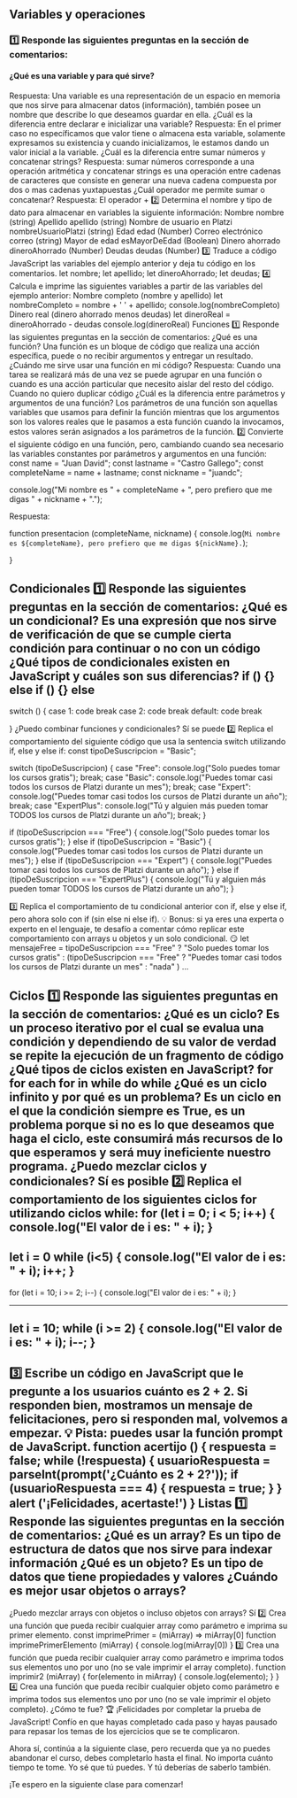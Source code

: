 ## Variables y operaciones
### 1️⃣ Responde las siguientes preguntas en la sección de comentarios:
#### ¿Qué es una variable y para qué sirve?
Respuesta: Una variable es una representación de un espacio en memoria que nos sirve para
almacenar datos (información), también posee un nombre que describe lo que deseamos guardar en ella.
¿Cuál es la diferencia entre declarar e inicializar una variable?
Respuesta: En el primer caso no específicamos que valor tiene o almacena esta variable, 
solamente expresamos su existencia y cuando inicializamos, le estamos dando un valor inicial a
la variable.
¿Cuál es la diferencia entre sumar números y concatenar strings?
Respuesta: sumar números corresponde a una operación aritmética y concatenar strings es una operación
entre cadenas de caracteres que consiste en generar una nueva cadena compuesta por dos o mas cadenas yuxtapuestas
¿Cuál operador me permite sumar o concatenar?
Respuesta: El operador +
2️⃣ Determina el nombre y tipo de dato para almacenar en variables la siguiente información:
Nombre
nombre (string)
Apellido
apellido (string)
Nombre de usuario en Platzi
nombreUsuarioPlatzi (string)
Edad
edad (Number)
Correo electrónico
correo (string)
Mayor de edad
esMayorDeEdad (Boolean)
Dinero ahorrado
dineroAhorrado (Number)
Deudas
deudas (Number)
3️⃣ Traduce a código JavaScript las variables del ejemplo anterior y deja tu código en los comentarios.
let nombre;
let apellido;
let dineroAhorrado;
let deudas;
4️⃣ Calcula e imprime las siguientes variables a partir de las variables del ejemplo anterior:
Nombre completo (nombre y apellido)
let nombreCompleto = nombre + ' ' + apellido;
console.log(nombreCompleto)
Dinero real (dinero ahorrado menos deudas)
let dineroReal = dineroAhorrado - deudas
console.log(dineroReal)
Funciones
1️⃣ Responde las siguientes preguntas en la sección de comentarios:
¿Qué es una función?
Una función es un bloque de código que realiza una acción específica, puede o no recibir argumentos y entregar un resultado.
¿Cuándo me sirve usar una función en mi código?
Respuesta: Cuando una tarea se realizará más de una vez se puede agrupar en una función o cuando es una acción particular que necesito aislar del resto del código. Cuando no quiero duplicar código
¿Cuál es la diferencia entre parámetros y argumentos de una función?
Los parámetros de una función son aquellas variables que usamos para definir la función mientras que los argumentos son los valores reales que le pasamos a esta función cuando la invocamos, estos valores serán asignados
a los parámetros de la función.
2️⃣ Convierte el siguiente código en una función, pero, cambiando cuando sea necesario las variables constantes por parámetros y argumentos en una función:
const name = "Juan David";
const lastname = "Castro Gallego";
const completeName = name + lastname;
const nickname = "juandc";

console.log("Mi nombre es " + completeName + ", pero prefiero que me digas " + nickname + ".");

Respuesta:

function presentacion (completeName, nickname) {
    console.log(`Mi nombre es ${completeName}, pero prefiero que me digas ${nickName}.`);

}

Condicionales
1️⃣ Responde las siguientes preguntas en la sección de comentarios:
¿Qué es un condicional?
Es una expresión que nos sirve de verificación de que se cumple cierta condición para continuar o no con un código
¿Qué tipos de condicionales existen en JavaScript y cuáles son sus diferencias?
if () {}
else if () {}
else
-----
switch () {
    case 1:
        code
        break
    case 2:
        code
        break
    default:
        code
        break
    
}
¿Puedo combinar funciones y condicionales?
Sí se puede
2️⃣ Replica el comportamiento del siguiente código que usa la sentencia switch utilizando if, else y else if:
const tipoDeSuscripcion = "Basic";

switch (tipoDeSuscripcion) {
   case "Free":
       console.log("Solo puedes tomar los cursos gratis");
       break;
   case "Basic":
       console.log("Puedes tomar casi todos los cursos de Platzi durante un mes");
       break;
   case "Expert":
       console.log("Puedes tomar casi todos los cursos de Platzi durante un año");
       break;
   case "ExpertPlus":
       console.log("Tú y alguien más pueden tomar TODOS los cursos de Platzi durante un año");
       break;
}

if (tipoDeSuscripcion === "Free") {
    console.log("Solo puedes tomar los cursos gratis");
} else if (tipoDeSuscripcion = "Basic") {
    console.log("Puedes tomar casi todos los cursos de Platzi durante un mes");
} else if (tipoDeSuscripcion === "Expert") {
    console.log("Puedes tomar casi todos los cursos de Platzi durante un año");
} else if (tipoDeSuscripcion === "ExpertPlus") {
    console.log("Tú y alguien más pueden tomar TODOS los cursos de Platzi durante un año");
}

3️⃣ Replica el comportamiento de tu condicional anterior con if, else y else if, pero ahora solo con if (sin else ni else if).
💡 Bonus: si ya eres una experta o experto en el lenguaje, te desafío a comentar cómo replicar este comportamiento con arrays u objetos y un solo condicional. 😏
let mensajeFree =  tipoDeSuscripcion === "Free" ? "Solo puedes tomar los cursos gratis" : (tipoDeSuscripcion === "Free" ? "Puedes tomar casi todos los cursos de Platzi durante un mes" : "nada" ) ...

Ciclos
1️⃣ Responde las siguientes preguntas en la sección de comentarios:
¿Qué es un ciclo?
Es un proceso iterativo por el cual se evalua una condición y dependiendo de su valor de verdad se repite la ejecución de un fragmento de código
¿Qué tipos de ciclos existen en JavaScript?
for
for each
for in
while
do while
¿Qué es un ciclo infinito y por qué es un problema?
Es un ciclo en el que la condición siempre es True, es un problema porque si no es lo que deseamos que haga el ciclo, este consumirá más recursos de lo que esperamos y será muy ineficiente nuestro programa.
¿Puedo mezclar ciclos y condicionales?
Sí es posible 
2️⃣ Replica el comportamiento de los siguientes ciclos for utilizando ciclos while:
for (let i = 0; i < 5; i++) {
    console.log("El valor de i es: " + i);
}
------
let i = 0
while (i<5) {
    console.log("El valor de i es: " + i);
    i++;
}
------

for (let i = 10; i >= 2; i--) {
    console.log("El valor de i es: " + i);
}

------
let i = 10;
while (i >= 2) {
    console.log("El valor de i es: " + i);
    i--;
}
------
3️⃣ Escribe un código en JavaScript que le pregunte a los usuarios cuánto es 2 + 2. Si responden bien, mostramos un mensaje de felicitaciones, pero si responden mal, volvemos a empezar.
💡 Pista: puedes usar la función prompt de JavaScript.
function acertijo () {
    respuesta = false;
    while (!respuesta) {
        usuarioRespuesta = parseInt(prompt('¿Cuánto es 2 + 2?'));
        if (usuarioRespuesta === 4) {
            respuesta = true;
        }
    }
    alert ('¡Felicidades, acertaste!')
}
Listas
1️⃣ Responde las siguientes preguntas en la sección de comentarios:
¿Qué es un array?
Es un tipo de estructura de datos que nos sirve para indexar información
¿Qué es un objeto?
Es un tipo de datos que tiene propiedades y valores
¿Cuándo es mejor usar objetos o arrays?
--
¿Puedo mezclar arrays con objetos o incluso objetos con arrays?
Sí
2️⃣ Crea una función que pueda recibir cualquier array como parámetro e imprima su primer elemento.
const imprimePrimer = (miArray) => miArray[0] 
function imprimePrimerElemento (miArray) {
    console.log(miArray[0])
}
3️⃣ Crea una función que pueda recibir cualquier array como parámetro e imprima todos sus elementos uno por uno (no se vale imprimir el array completo).
function imprimir2 (miArray) {
    for(elemento in miArray) {
        console.log(elemento);
    }
}
4️⃣ Crea una función que pueda recibir cualquier objeto como parámetro e imprima todos sus elementos uno por uno (no se vale imprimir el objeto completo).
¿Cómo te fue? 🏆
¡Felicidades por completar la prueba de JavaScript! Confío en que hayas completado cada paso y hayas pausado para repasar los temas de los ejercicios que se te complicaron.

Ahora sí, continúa a la siguiente clase, pero recuerda que ya no puedes abandonar el curso, debes completarlo hasta el final. No importa cuánto tiempo te tome. Yo sé que tú puedes. Y tú deberías de saberlo también.

¡Te espero en la siguiente clase para comenzar!
